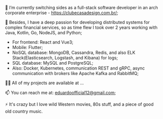 🔭 I’m currently switching sides as a full-stack software developer in an arch corporate enterprise - https://clubecasadesign.com.br/; 

🌱 Besides, I have a deep passion for developing distributed systems for complex financial services, so as time flew I took over 2 years working with Java, Kotlin, Go, NodeJS, and Python;
- For frontend: React and Vue3;
- Mobile: Flutter;
- NoSQL database: MongoDB, Cassandra, Redis, and also ELK Stack(Elasticsearch, Logstash, and Kibana) for logs;
- SQL database: MySQL and PostgreSQL;
- Also: Docker, Kubernetes, communication REST and gRPC, async communication with brokers like Apache Kafka and RabbitMQ;

👨‍💻 All of my projects are available at ...

📫 You can reach me at: eduardoofficial12@gmail.com;

⚡ It's crazy but I love wild Western movies, 80s stuff, and a piece of good old country music.


<!---
marcelinoedu/marcelinoedu is a ✨ special ✨ repository because its `README.md` (this file) appears on your GitHub profile.
You can click the Preview link to take a look at your changes.
--->
